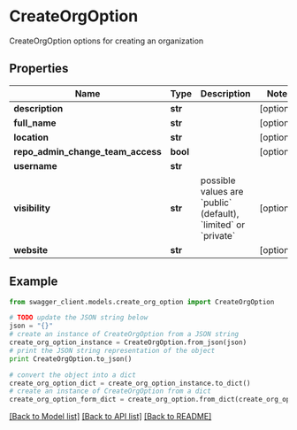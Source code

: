 # CreateOrgOption

CreateOrgOption options for creating an organization

## Properties
Name | Type | Description | Notes
------------ | ------------- | ------------- | -------------
**description** | **str** |  | [optional] 
**full_name** | **str** |  | [optional] 
**location** | **str** |  | [optional] 
**repo_admin_change_team_access** | **bool** |  | [optional] 
**username** | **str** |  | 
**visibility** | **str** | possible values are &#x60;public&#x60; (default), &#x60;limited&#x60; or &#x60;private&#x60; | [optional] 
**website** | **str** |  | [optional] 

## Example

```python
from swagger_client.models.create_org_option import CreateOrgOption

# TODO update the JSON string below
json = "{}"
# create an instance of CreateOrgOption from a JSON string
create_org_option_instance = CreateOrgOption.from_json(json)
# print the JSON string representation of the object
print CreateOrgOption.to_json()

# convert the object into a dict
create_org_option_dict = create_org_option_instance.to_dict()
# create an instance of CreateOrgOption from a dict
create_org_option_form_dict = create_org_option.from_dict(create_org_option_dict)
```
[[Back to Model list]](../README.md#documentation-for-models) [[Back to API list]](../README.md#documentation-for-api-endpoints) [[Back to README]](../README.md)


